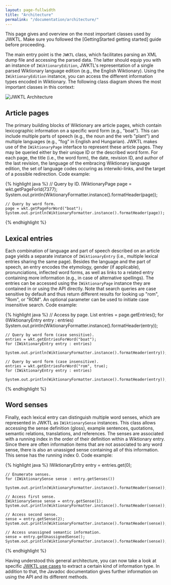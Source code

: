 ```yaml
---
layout: page-fullwidth
title: "Architecture"
permalink: "/documentation/architecture/"
---
```


This page gives and overview on the most important classes used by JWKTL. Make sure you followed the [GettingStarted getting started] guide before proceeding. 

The main entry point is the `JWKTL` class, which facilitates parsing an XML dump file and accessing the parsed data. The latter should equip you with an instance of `IWiktionaryEdition`, JWKTL's representation of a single parsed Wiktionary language edition (e.g., the English Wiktionary). Using the `IWiktionaryEdition` instance, you can access the different information types encoded in Wiktionary. The following class diagram shows the most important classes in this context:

![JWKTL Architecture](/dkpro-jwktl/images/JWKTL-overview.png)


Article pages
-------------

The primary building blocks of Wiktionary are article pages, which contain lexicographic information on a specific word form (e.g., "boat"). This can include multiple parts of speech (e.g., the noun and the verb "plant") and multiple languages (e.g., "fog" in English and Hungarian). JWKTL makes use of the `IWiktionaryPage` interface to represent these article pages. They may be queried either by their unique ID or the described word form. For each page, the title (i.e., the word form), the date, revision ID, and author of the last revision, the language of the embracing Wiktionary language edition, the set of language codes occuring as interwiki-links, and the target of a possible redirection. Code example:

{% highlight java %}
	// Query by ID.
	IWiktionaryPage page = wkt.getPageForId(7377);
	System.out.println(WiktionaryFormatter.instance().formatHeader(page));
	
	// Query by word form.
	page = wkt.getPageForWord("boat");
	System.out.println(WiktionaryFormatter.instance().formatHeader(page));
{% endhighlight %}

  
Lexical entries
---------------

Each combination of language and part of speech described on an article page yields a separate instance of `IWiktionaryEntry` (i.e., multiple lexical entries sharing the same page). Besides the language and the part of speech, an entry encodes the etymology, gender (if applicable), pronunciations, inflected word forms, as well as links to a related entry containing more information (e.g., in case of alternative spellings). The entries can be accessed using the `IWiktionaryPage` instance they are contained in or using the API directly. Note that search queries are case sensitive by default and thus return different results for looking up "rom", "Rom", or "ROM". An optional parameter can be used to initiate case insensitive search. Code example:

{% highlight java %}
	// Access by page.
	List<IWiktionaryEntry> entries = page.getEntries();
	for (IWiktionaryEntry entry : entries)
	  System.out.println(WiktionaryFormatter.instance().formatHeader(entry));
	
	// Query by word form (case sensitive).
	entries = wkt.getEntriesForWord("boat");
	for (IWiktionaryEntry entry : entries)
	  System.out.println(WiktionaryFormatter.instance().formatHeader(entry));
	
	// Query by word form (case insensitive).
	entries = wkt.getEntriesForWord("rom", true);
	for (IWiktionaryEntry entry : entries)
	  System.out.println(WiktionaryFormatter.instance().formatHeader(entry));
{% endhighlight %}


Word senses
-----------

Finally, each lexical entry can distinguish multiple word senses, which are represented in JWKTL as `IWiktionarySense` instances. This class allows accessing the sense definition (gloss), example sentences, quotations, semantic relations, translations, and references. The senses are associated with a running index in the order of their definition within a Wiktionary entry. Since there are often information items that are not associated to any word sense, there is also an unassiged sense containing all of this information. This sense has the running index 0. Code example:

{% highlight java %}
	IWiktionaryEntry entry = entries.get(0);
	
	// Enumerate senses.
	for (IWiktionarySense sense : entry.getSenses())
	  System.out.println(WiktionaryFormatter.instance().formatHeader(sense));	
	
	// Access first sense.
	IWiktionarySense sense = entry.getSense(1);
	System.out.println(WiktionaryFormatter.instance().formatHeader(sense));
	
	// Access second sense.
	sense = entry.getSense(2);
	System.out.println(WiktionaryFormatter.instance().formatHeader(sense));
	
	// Access unassigned semantic information.
	sense = entry.getUnassignedSense();
	System.out.println(WiktionaryFormatter.instance().formatHeader(sense));
{% endhighlight %}

Having understood this general architecture, you can now take a look at specific [JWKTL use cases](/dkpro-jwktl/documentation/use-cases/) to extract a certain kind of information type. In addition to that, the Javadoc documentation gives further information on using the API and its different methods.
